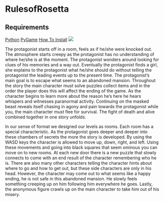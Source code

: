 # RulesofRosetta

<h2>Requirements</h2>
<a href="https://www.python.org/downloads/">Python</a>
<a href="https://www.lfd.uci.edu/~gohlke/pythonlibs/#pygame">PyGame</a>
<a href="https://www.youtube.com/watch?v=_GikMdhAhv0">How To Install</a>

<img src="https://github.com/jlam1490/RulesofRosetta/blob/master/ror%20ss4.PNG">
<img src="">
<img src="">
<img src="">
<img src="">
<img src="">
<img src="">
<p>
        The protagonist starts off in a room, feels as if he/she were knocked out. The atmosphere starts creepy as the protagonist has no understanding of where he/she is at the moment. The protagonist wonders around looking for clues of his memories and a way out. Eventually the protagonist finds a girl, she explains to the protagonist what he/she should do without telling the protagonist the leading events up to the present time. The protagonist’s main goal is to escape what seems to an abandoned mansion. Throughout the story the main character must solve puzzles collect items and in the order the player does this will affect the ending of the game. As the character begins to learn more about the reason he’s here he hears whispers and  witnesses paranormal activity. Continuing on the masked beast reveals itself chasing in agony and pain towards the protagonist while you, the main character must flee for survival. The fight of death and alive combined together in one story unfolds.
</p>
<p>
  	    In our sense of format we designed our levels as rooms. Each room has a special characteristic. As the protagonist goes deeper and deeper into these chambers of secrets the more the story is developed. By using the WASD keys the character is allowed to move up, down, right, and left. Using these movements and going into black squares that seem ominous you can move on to new rooms. At each new door there is a new puzzle that slowly connects to come with an end result of the character remembering who he is. There are also many other characters telling the character hints about where to go and how to get out, but these side characters are only in his head. However, the character may come out to what seems like a happy ending, he is not safe in this abandoned mansion. He slowly feels something creeping up on him following him everywhere he goes. Lastly, the anonymous figure crawls up on the main character to take him out of his misery. 
</p>
